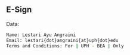 ## E-Sign

Data:
```sh
Name: Lestari Ayu Angraini
Email: lestari{dot}angraini{at}uph{dot}edu 
Terms and Conditions: For | UPH - BEA | Only

```
